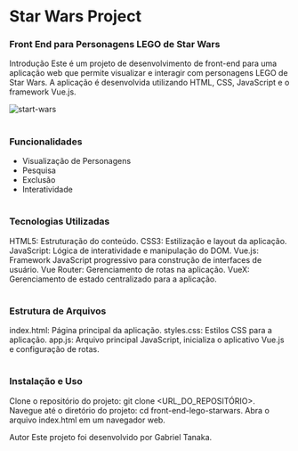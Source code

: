 # Star Wars Project

### Front End para Personagens LEGO de Star Wars
Introdução
Este é um projeto de desenvolvimento de front-end para uma aplicação web que permite visualizar e interagir com personagens LEGO de Star Wars. A aplicação é desenvolvida utilizando HTML, CSS, JavaScript e o framework Vue.js.

![start-wars](https://github.com/gabrieltanaka763/star-wars-projects/assets/100382073/63167685-ba11-4bc8-9ff1-1203f095d6d2)

#
### Funcionalidades

- Visualização de Personagens
- Pesquisa
- Exclusão
- Interatividade




#
### Tecnologias Utilizadas
HTML5: Estruturação do conteúdo.
CSS3: Estilização e layout da aplicação.
JavaScript: Lógica de interatividade e manipulação do DOM.
Vue.js: Framework JavaScript progressivo para construção de interfaces de usuário.
Vue Router: Gerenciamento de rotas na aplicação.
VueX: Gerenciamento de estado centralizado para a aplicação.

#
### Estrutura de Arquivos
index.html: Página principal da aplicação.
styles.css: Estilos CSS para a aplicação.
app.js: Arquivo principal JavaScript, inicializa o aplicativo Vue.js e configuração de rotas.

#
### Instalação e Uso
Clone o repositório do projeto: git clone <URL_DO_REPOSITÓRIO>.
Navegue até o diretório do projeto: cd front-end-lego-starwars.
Abra o arquivo index.html em um navegador web.


Autor
Este projeto foi desenvolvido por Gabriel Tanaka.
